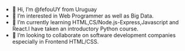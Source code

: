 - 👋 Hi, I’m @fefouUY from Uruguay
- 👀 I’m interested in Web Programmer as well as Big Data.
- 🌱 I’m currently learning HTML,CS/Node.js-Express,Javascript and React.I have taken an introductory Python course.
- 💞️ I’m looking to collaborate on software development companies especially in Frontend HTML/CSS.


<!---
fefouUY/fefouUY is a ✨ special ✨ repository because its `README.md` (this file) appears on your GitHub profile.
You can click the Preview link to take a look at your changes.
--->
